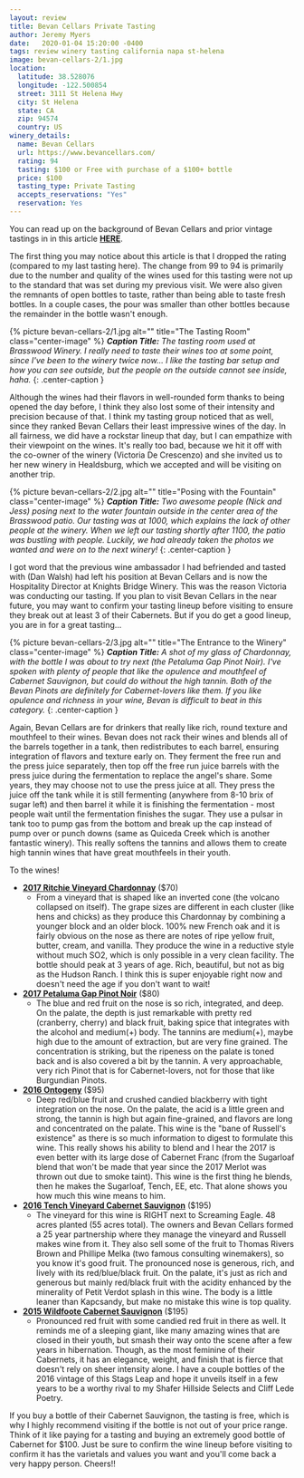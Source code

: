 ```yaml
---
layout: review
title: Bevan Cellars Private Tasting
author: Jeremy Myers
date:   2020-01-04 15:20:00 -0400
tags: review winery tasting california napa st-helena
image: bevan-cellars-2/1.jpg
location:
  latitude: 38.528076
  longitude: -122.500854
  street: 3111 St Helena Hwy
  city: St Helena
  state: CA
  zip: 94574
  country: US
winery_details:
  name: Bevan Cellars
  url: https://www.bevancellars.com/
  rating: 94
  tasting: $100 or Free with purchase of a $100+ bottle
  price: $100
  tasting_type: Private Tasting
  accepts_reservations: "Yes"
  reservation: Yes
---
```

You can read up on the background of Bevan Cellars and prior vintage tastings in in this article [**HERE**](https://www.winesbyjeremy.com/2019/09/07/bevan_cellars_private_tasting.html).

The first thing you may notice about this article is that I dropped the rating (compared to my last tasting here).  The change from 99 to 94 is primarily due to the number and quality of the wines used for this tasting were not up to the standard that was set during my previous visit.  We were also given the remnants of open bottles to taste, rather than being able to taste fresh bottles.  In a couple cases, the pour was smaller than other bottles because the remainder in the bottle wasn't enough.  

{% picture bevan-cellars-2/1.jpg alt="" title="The Tasting Room" class="center-image" %}
***Caption Title:*** *The tasting room used at Brasswood Winery.  I really need to taste their wines too at some point, since I've been to the winery twice now...  I like the tasting bar setup and how you can see outside, but the people on the outside cannot see inside, haha.*
{: .center-caption }

Although the wines had their flavors in well-rounded form thanks to being opened the day before, I think they also lost some of their intensity and precision because of that.  I think my tasting group noticed that as well, since they ranked Bevan Cellars their least impressive wines of the day.  In all fairness, we did have a rockstar lineup that day, but I can empathize with their viewpoint on the wines.  It's really too bad, because we hit it off with the co-owner of the winery (Victoria De Crescenzo) and she invited us to her new winery in Healdsburg, which we accepted and will be visiting on another trip.  

{% picture bevan-cellars-2/2.jpg alt="" title="Posing with the Fountain" class="center-image" %}
***Caption Title:*** *Two awesome people (Nick and Jess) posing next to the water fountain outside in the center area of the Brasswood patio.  Our tasting was at 1000, which explains the lack of other people at the winery.  When we left our tasting shortly after 1100, the patio was bustling with people.  Luckily, we had already taken the photos we wanted and were on to the next winery!*
{: .center-caption }

I got word that the previous wine ambassador I had befriended and tasted with (Dan Walsh) had left his position at Bevan Cellars and is now the Hospitality Director at Knights Bridge Winery.  This was the reason Victoria was conducting our tasting.  If you plan to visit Bevan Cellars in the near future, you may want to confirm your tasting lineup before visiting to ensure they break out at least 3 of their Cabernets.  But if you do get a good lineup, you are in for a great tasting...

{% picture bevan-cellars-2/3.jpg alt="" title="The Entrance to the Winery" class="center-image" %}
***Caption Title:*** *A shot of my glass of Chardonnay, with the bottle I was about to try next (the Petaluma Gap Pinot Noir).  I've spoken with plenty of people that like the opulence and mouthfeel of Cabernet Sauvignon, but could do without the high tannin.  Both of the Bevan Pinots are definitely for Cabernet-lovers like them.  If you like opulence and richness in your wine, Bevan is difficult to beat in this category.*
{: .center-caption }

Again, Bevan Cellars are for drinkers that really like rich, round texture and mouthfeel to their wines. Bevan does not rack their wines and blends all of the barrels together in a tank, then redistributes to each barrel, ensuring integration of flavors and texture early on.  They ferment the free run and the press juice separately, then top off the free run juice barrels with the press juice during the fermentation to replace the angel's share.  Some years, they may choose not to use the press juice at all.  They press the juice off the tank while it is still fermenting (anywhere from 8-10 brix of sugar left) and then barrel it while it is finishing the fermentation - most people wait until the fermentation finishes the sugar.  They use a pulsar in tank too to pump gas from the bottom and break up the cap instead of pump over or punch downs (same as Quiceda Creek which is another fantastic winery).  This really softens the tannins and allows them to create high tannin wines that have great mouthfeels in their youth.

To the wines!

* [**2017 Ritchie Vineyard Chardonnay**](https://www.bevancellars.com/store/detail?item=2017-chardonnay-ritchie-vineyard-russian-river-valley) ($70)
  * From a vineyard that is shaped like an inverted cone (the volcano collapsed on itself).  The grape sizes are different in each cluster (like hens and chicks) as they produce this Chardonnay by combining a younger block and an older block.  100% new French oak and it is fairly obvious on the nose as there are notes of ripe yellow fruit, butter, cream, and vanilla.  They produce the wine in a reductive style without much SO2, which is only possible in a very clean facility.  The bottle should peak at 3 years of age.  Rich, beautiful, but not as big as the Hudson Ranch.  I think this is super enjoyable right now and doesn't need the age if you don't want to wait!
* [**2017 Petaluma Gap Pinot Noir**](https://www.bevancellars.com/store/detail?item=2017-pinot-noir-petaluma-gap) ($80)
  * The blue and red fruit on the nose is so rich, integrated, and deep.  On the palate, the depth is just remarkable with pretty red (cranberry, cherry) and black fruit, baking spice that integrates with the alcohol and medium(+) body.  The tannins are medium(+), maybe high due to the amount of extraction, but are very fine grained.  The concentration is striking, but the ripeness on the palate is toned back and is also covered a bit by the tannin.  A very approachable, very rich Pinot that is for Cabernet-lovers, not for those that like Burgundian Pinots.
* [**2016 Ontogeny**](https://www.bevancellars.com/store/detail?item=2016-red-wine-ontogeny-napa-valley) ($95)
  * Deep red/blue fruit and crushed candied blackberry with tight integration on the nose.  On the palate, the acid is a little green and strong, the tannin is high but again fine-grained, and flavors are long and concentrated on the palate.  This wine is the "bane of Russell's existence" as there is so much information to digest to formulate this wine.  This really shows his ability to blend and I hear the 2017 is even better with its large dose of Cabernet Franc (from the Sugarloaf blend that won't be made that year since the 2017 Merlot was thrown out due to smoke taint).  This wine is the first thing he blends, then he makes the Sugarloaf, Tench, EE, etc.  That alone shows you how much this wine means to him.
* [**2016 Tench Vineyard Cabernet Sauvignon**](https://www.bevancellars.com/store/detail?item=2016-bevan-cellars-tench-vineyard-cabernet-sauvignon-oakville) ($195)
  * The vineyard for this wine is RIGHT next to Screaming Eagle.  48 acres planted (55 acres total).  The owners and Bevan Cellars formed a 25 year partnership where they manage the vineyard and Russell makes wine from it.  They also sell some of the fruit to Thomas Rivers Brown and Phillipe Melka (two famous consulting winemakers), so you know it's good fruit.  The pronounced nose is generous, rich, and lively with its red/blue/black fruit.  On the palate, it's just as rich and generous but mainly red/black fruit with the acidity enhanced by the minerality of Petit Verdot splash in this wine.  The body is a little leaner than Kapcsandy, but make no mistake this wine is top quality.
* [**2015 Wildfoote Cabernet Sauvignon**](https://www.bevancellars.com/store/detail?item=2015-cabernet-sauvignon-wildfoote-vixen-stags-leap-district) ($195)
  * Pronounced red fruit with some candied red fruit in there as well.  It reminds me of a sleeping giant, like many amazing wines that are closed in their youth, but smash their way onto the scene after a few years in hibernation.  Though, as the most feminine of their Cabernets, it has an elegance, weight, and finish that is fierce that doesn't rely on sheer intensity alone.  I have a couple bottles of the 2016 vintage of this Stags Leap and hope it unveils itself in a few years to be a worthy rival to my Shafer Hillside Selects and Cliff Lede Poetry.

If you buy a bottle of their Cabernet Sauvignon, the tasting is free, which is why I highly recommend visiting if the bottle is not out of your price range.  Think of it like paying for a tasting and buying an extremely good bottle of Cabernet for $100.  Just be sure to confirm the wine lineup before visiting to confirm it has the varietals and values you want and you'll come back a very happy person.  Cheers!!
